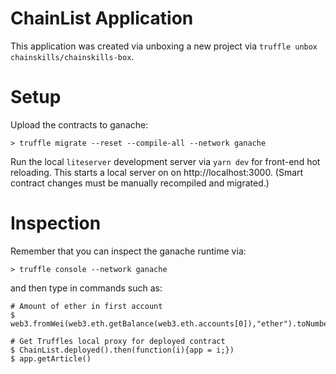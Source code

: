 # ChainList Application

This application was created via unboxing a new project via `truffle unbox chainskills/chainskills-box`.

# Setup

Upload the contracts to ganache:

    > truffle migrate --reset --compile-all --network ganache

Run the local `liteserver` development server via `yarn dev` for front-end hot reloading. This starts a local
server on on http://localhost:3000. (Smart contract changes must be manually recompiled and migrated.)

# Inspection

Remember that you can inspect the ganache runtime via:

    > truffle console --network ganache

and then type in commands such as:

    # Amount of ether in first account
    $ web3.fromWei(web3.eth.getBalance(web3.eth.accounts[0]),"ether").toNumber()
    
    # Get Truffles local proxy for deployed contract
    $ ChainList.deployed().then(function(i){app = i;})
    $ app.getArticle()
